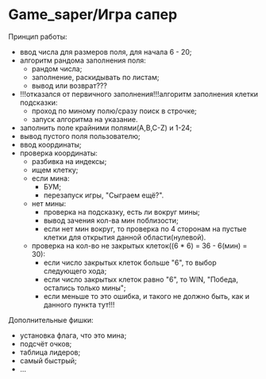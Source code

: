 # Game_saper/Игра сапер

Принцип работы:
- ввод числа для размеров поля, для начала 6 - 20;
- алгоритм рандома заполнения поля:
  - рандом числа;
  - заполнение, раскидывать по листам;
  - вывод или возврат???
- !!!отказался от первичного заполнения!!!алгоритм заполнения клетки подсказки:
  - проход по миному полю/сразу поиск в строчке;
  - запуск алгоритма на указание.
- заполнить поле крайними полями(A,B,C-Z) и 1-24;
- вывод пустого поля пользователю;
- ввод координаты;
- проверка координаты:
  - разбивка на индексы;
  - ищем клетку;
  - если мина:
    - БУМ;
    - перезапуск игры, "Сыграем ещё?".
  - нет мины:
    - проверка на подсказку, есть ли вокруг мины;
    - вывод зачения кол-ва мин поблизости;
    - если нет мин вокруг, то проверка по 4 сторонам на пустые клетки для открытия данной области(нулевой).
  - проверка на кол-во не закрытых клеток((6 * 6) = 36 - 6(мин) = 30):
    - если число закрытых клеток больше "6", то выбор следующего хода;
    - если число закрытых клеток равно "6", то WIN, "Победа, остались только мины";
    - если меньше то это ошибка, и такого не должно быть, как и данного пункта тут!!!

Дополнительные фишки:
- установка флага, что это мина;
- подсчёт очков;
- таблица лидеров;
- самый быстрый;
- ...
